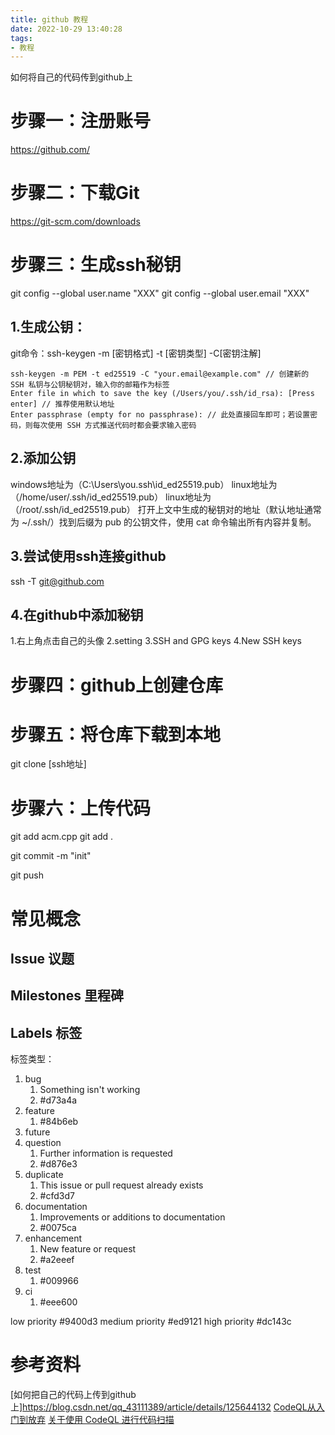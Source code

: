 ```yaml
---
title: github 教程
date: 2022-10-29 13:40:28
tags:
- 教程
---
```


如何将自己的代码传到github上
# 步骤一：注册账号
https://github.com/


# 步骤二：下载Git
https://git-scm.com/downloads


# 步骤三：生成ssh秘钥
git config --global user.name "XXX"
git config --global user.email "XXX"
## 1.生成公钥：
git命令：ssh-keygen  -m [密钥格式]  -t [密钥类型]  -C[密钥注解] 
```
ssh-keygen -m PEM -t ed25519 -C "your.email@example.com" // 创建新的 SSH 私钥与公钥秘钥对，输入你的邮箱作为标签
Enter file in which to save the key (/Users/you/.ssh/id_rsa): [Press enter] // 推荐使用默认地址
Enter passphrase (empty for no passphrase): // 此处直接回车即可；若设置密码，则每次使用 SSH 方式推送代码时都会要求输入密码
```
## 2.添加公钥
windows地址为（C:\Users\you\.ssh\id_ed25519.pub）
linux地址为（/home/user/.ssh/id_ed25519.pub）
linux地址为（/root/.ssh/id_ed25519.pub）
打开上文中生成的秘钥对的地址（默认地址通常为 ~/.ssh/）找到后缀为 pub 的公钥文件，使用 cat 命令输出所有内容并复制。

## 3.尝试使用ssh连接github
ssh -T git@github.com


## 4.在github中添加秘钥
1.右上角点击自己的头像
2.setting
3.SSH and GPG keys
4.New SSH keys  



# 步骤四：github上创建仓库



# 步骤五：将仓库下载到本地
git clone [ssh地址]



# 步骤六：上传代码
git add acm.cpp
git add .


git commit -m "init"


git push

# 常见概念


## Issue 议题

## Milestones 里程碑

## Labels 标签

标签类型：
1. bug 
   1. Something isn't working
   2. #d73a4a
2. feature 
   1. #84b6eb
3. future
4. question
   1. Further information is requested
   2. #d876e3
5. duplicate 
   1. This issue or pull request already exists
   2. #cfd3d7
6. documentation 
   1. Improvements or additions to documentation
   2. #0075ca
7. enhancement
   1. New feature or request
   2. #a2eeef
8. test
   1. #009966
9. ci
   1.  #eee600


low priority
#9400d3
medium priority
#ed9121
high priority
#dc143c



# 参考资料

[如何把自己的代码上传到github上]https://blog.csdn.net/qq_43111389/article/details/125644132
[CodeQL从入门到放弃](https://www.freebuf.com/articles/web/283795.html)
[关于使用 CodeQL 进行代码扫描](https://docs.github.com/zh/code-security/code-scanning/introduction-to-code-scanning/about-code-scanning-with-codeql)



























































